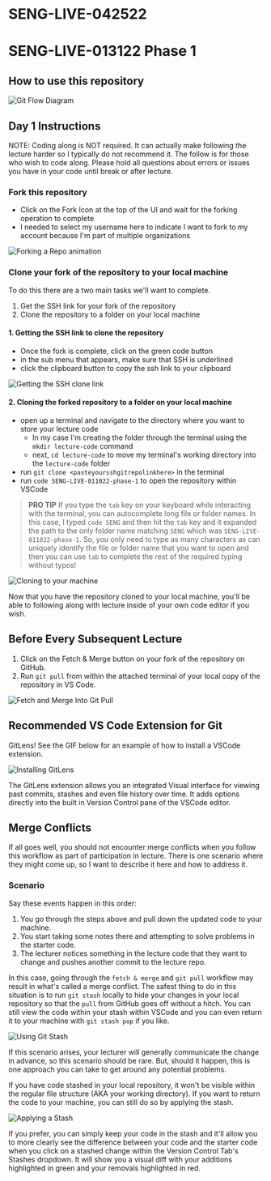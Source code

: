 # SENG-LIVE-042522

# SENG-LIVE-013122 Phase 1

## How to use this repository

![Git Flow Diagram](assets/git-flow-diagram.png)

## Day 1 Instructions
NOTE: Coding along is NOT required. It can actually make following the lecture harder so I typically do not recommend it. The follow is for those who wish to code along. Please hold all questions about errors or issues you have in your code until break or after lecture.  

### Fork this repository

- Click on the Fork Icon at the top of the UI and wait for the forking operation to complete
- I needed to select my username here to indicate I want to fork to my account because I'm part of multiple organizations

![Forking a Repo animation](assets/forking-a-repo.gif)

### Clone your fork of the repository to your local machine

To do this there are a two main tasks we'll want to complete.

1. Get the SSH link for your fork of the repository
2. Clone the repository to a folder on your local machine

#### 1. Getting the SSH link to clone the repository

- Once the fork is complete, click on the green code button
- in the sub menu that appears, make sure that SSH is underlined
- click the clipboard button to copy the ssh link to your clipboard

![Getting the SSH clone link](assets/get-ssh-clone-link.gif)

#### 2. Cloning the forked repository to a folder on your local machine

- open up a terminal and navigate to the directory where you want to store your lecture code
  - In my case I'm creating the folder through the terminal using the `mkdir lecture-code` command
  - next, `cd lecture-code` to move my terminal's working directory into the `lecture-code` folder
- run `git clone <pasteyoursshgitrepolinkhere>` in the terminal
- run `code SENG-LIVE-011022-phase-1` to open the repository within VSCode

> **PRO TIP** If you type the `tab` key on your keyboard while interacting with the terminal, you can autocomplete long file or folder names. In this case, I typed `code SENG` and then hit the `tab` key and it expanded the path to the only folder name matching `SENG` which was `SENG-LIVE-011022-phase-1`. So, you only need to type as many characters as can uniquely identify the file or folder name that you want to open and then you can use `tab` to complete the rest of the required typing without typos!

![Cloning to your machine](assets/cloning-to-your-machine.gif)

Now that you have the repository cloned to your local machine, you'll be able to following along with lecture inside of your own code editor if you wish.

## Before Every Subsequent Lecture

1. Click on the Fetch & Merge button on your fork of the repository on GitHub.
2. Run `git pull` from within the attached terminal of your local copy of the repository in VS Code.

![Fetch and Merge Into Git Pull](assets/fetch-and-merge-into-git-pull.gif)

## Recommended VS Code Extension for Git

GitLens! See the GIF below for an example of how to install a VSCode extension.

![Installing GitLens](assets/installing-gitlens.gif)

The GitLens extension allows you an integrated Visual interface for viewing past commits, stashes and even file history over time. It adds options directly into the built in Version Control pane of the VSCode editor.

## Merge Conflicts

If all goes well, you should not encounter merge conflicts when you follow this workflow as part of participation in lecture. There is one scenario where they might come up, so I want to describe it here and how to address it.

### Scenario

Say these events happen in this order:

1. You go through the steps above and pull down the updated code to your machine.
2. You start taking some notes there and attempting to solve problems in the starter code.
3. The lecturer notices something in the lecture code that they want to change and pushes another commit to the lecture repo.

In this case, going through the `fetch & merge` and `git pull` workflow may result in what's called a merge conflict. The safest thing to do in this situation is to run `git stash` locally to hide your changes in your local repository so that the `pull` from GitHub goes off without a hitch. You can still view the code within your stash within VSCode and you can even return it to your machine with `git stash pop` if you like.

![Using Git Stash](assets/using-git-stash.gif)

If this scenario arises, your lecturer will generally communicate the change in advance, so this scenario should be rare. But, should it happen, this is one approach you can take to get around any potential problems.

If you have code stashed in your local repository, it won't be visible within the regular file structure (AKA your working directory). If you want to return the code to your machine, you can still do so by applying the stash.

![Applying a Stash](assets/applying-stash-to-add-change-back-to-folder.gif)

If you prefer, you can simply keep your code in the stash and it'll allow you to more clearly see the difference between your code and the starter code when you click on a stashed change within the Version Control Tab's Stashes dropdown. It will show you a visual diff with your additions highlighted in green and your removals highlighted in red.
